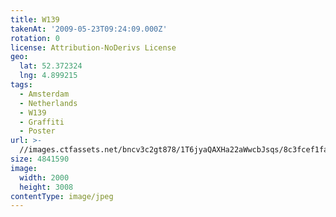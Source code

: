 ```yaml
---
title: W139
takenAt: '2009-05-23T09:24:09.000Z'
rotation: 0
license: Attribution-NoDerivs License
geo:
  lat: 52.372324
  lng: 4.899215
tags:
  - Amsterdam
  - Netherlands
  - W139
  - Graffiti
  - Poster
url: >-
  //images.ctfassets.net/bncv3c2gt878/1T6jyaQAXHa22aWwcbJsqs/8c3fcef1faa1601ecaae9d514d40c7da/w139_4419147821_o
size: 4841590
image:
  width: 2000
  height: 3008
contentType: image/jpeg
---
```



